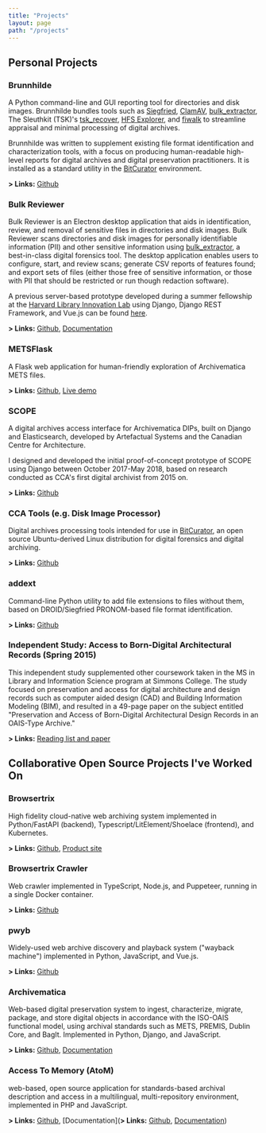 ```yaml
---
title: "Projects"
layout: page
path: "/projects"
---
```


## Personal Projects

### Brunnhilde

A Python command-line and GUI reporting tool for directories and disk images. Brunnhilde bundles tools such as [Siegfried](https://www.itforarchivists.com/siegfried), [ClamAV](https://www.clamav.net/), [bulk_extractor](https://forensicswiki.org/wiki/Bulk_extractor), The Sleuthkit (TSK)'s [tsk\_recover](https://sleuthkit.org/sleuthkit/man/tsk_recover.html), [HFS Explorer](http://www.catacombae.org/hfsexplorer/), and [fiwalk](https://www.forensicswiki.org/wiki/Fiwalk) to streamline appraisal and minimal processing of digital archives.

Brunnhilde was written to supplement existing file format identification and characterization tools, with a focus on producing human-readable high-level reports for digital archives and digital preservation practitioners. It is installed as a standard utility in the [BitCurator](https://wiki.bitcurator.net/index.php?title=BitCurator_Environment) environment.

**> Links:** [Github](https://github.com/tw4l/brunnhilde)

### Bulk Reviewer

Bulk Reviewer is an Electron desktop application that aids in identification, review, and removal of sensitive files in directories and disk images. Bulk Reviewer scans directories and disk images for personally identifiable information (PII) and other sensitive information using [bulk_extractor](https://github.com/simsong/bulk_extractor), a best-in-class digital forensics tool. The desktop application enables users to configure, start, and review scans; generate CSV reports of features found; and export sets of files (either those free of sensitive information, or those with PII that should be restricted or run though redaction software).

A previous server-based prototype developed during a summer fellowship at the [Harvard Library Innovation Lab](https://lil.law.harvard.edu/) using Django, Django REST Framework, and Vue.js can be found [here](https://github.com/tw4l/bulk-reviewer).

**> Links:** [Github](https://github.com/bulk-reviewer/bulk-reviewer), [Documentation](https://bulk-reviewer.readthedocs.io/en/latest/)

### METSFlask

A Flask web application for human-friendly exploration of Archivematica METS files.

**> Links:** [Github](https://github.com/tw4l/metsflask), [Live demo](http://bitarchivist.pythonanywhere.com)

### SCOPE

A digital archives access interface for Archivematica DIPs, built on Django and Elasticsearch, developed by Artefactual Systems and the Canadian Centre for Architecture.

I designed and developed the initial proof-of-concept prototype of SCOPE using Django between October 2017-May 2018, based on research conducted as CCA's first digital archivist from 2015 on.

**> Links:** [Github](https://github.com/cca-public/scope)

### CCA Tools (e.g. Disk Image Processor)

Digital archives processing tools intended for use in [BitCurator](https://wiki.bitcurator.net/index.php?title=BitCurator_Environment), an open source Ubuntu-derived Linux distribution for digital forensics and digital archiving.

**> Links:** [Github](https://github.com/cca-public/cca-tools)

### addext

Command-line Python utility to add file extensions to files without them, based on DROID/Siegfried PRONOM-based file format identification.

**> Links:** [Github](https://github.com/tw4l/addext)

### Independent Study: Access to Born-Digital Architectural Records (Spring 2015)

This independent study supplemented other coursework taken in the MS in Library and Information Science program at Simmons College. The study focused on preservation and access for digital architecture and design records such as computer aided design (CAD) and Building Information Modeling (BIM), and resulted in a 49-page paper on the subject entitled "Preservation and Access of Born-Digital Architectural Design Records in an OAIS-Type Archive."

**> Links:** [Reading list and paper](/projects/independentstudy/)

## Collaborative Open Source Projects I've Worked On

### Browsertrix

High fidelity cloud-native web archiving system implemented in Python/FastAPI (backend), Typescript/LitElement/Shoelace (frontend), and Kubernetes.

**> Links:** [Github](https://github.com/webrecorder/browsertrix), [Product site](https://browsertrix.com)

### Browsertrix Crawler

Web crawler implemented in TypeScript, Node.js, and Puppeteer, running in a single Docker container.

**> Links:** [Github](https://github.com/webrecorder/browsertrix-crawler)

### pwyb

Widely-used web archive discovery and playback system ("wayback machine") implemented in Python, JavaScript, and Vue.js.

**> Links:** [Github](https://github.com/webrecorder/pywb)

### Archivematica

Web-based digital preservation system to ingest, characterize, migrate, package, and store digital objects in accordance with the ISO-OAIS functional model, using archival standards such as METS, PREMIS, Dublin Core, and BagIt. Implemented in Python, Django, and JavaScript.

**> Links:** [Github](https://github.com/artefactual/archivematica), [Documentation](https://archivematica.org/en/)

### Access To Memory (AtoM)

web-based, open source application for standards-based archival description and access in a multilingual, multi-repository environment, implemented in PHP and JavaScript.

**> Links:** [Github](https://github.com/artefactual/atom), [Documentation](**> Links:** [Github](https://github.com/artefactual/archivematica), [Documentation](https://archivematica.org/en/))
